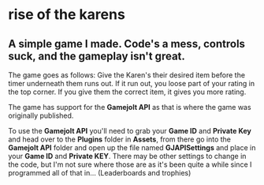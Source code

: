 # rise of the karens
## A simple game I made. Code's a mess, controls suck, and the gameplay isn't great.


The game goes as follows: Give the Karen's their desired item before the timer underneath them runs out. If it run out, you loose part of your rating in the top corner. If you give them the correct item, it gives you more rating.

The game has support for the **Gamejolt API** as that is where the game was originally published.

To use the **Gamejolt API** you'll need to grab your **Game ID** and **Private Key** and head over to the **Plugins** folder in **Assets**, from there go into the **Gamejolt API** folder and open up the file named **GJAPISettings** and place in your **Game ID** and **Private KEY**. There may be other settings to change in the code, but I'm not sure where those are as it's been quite a while since I programmed all of that in... (Leaderboards and trophies)
